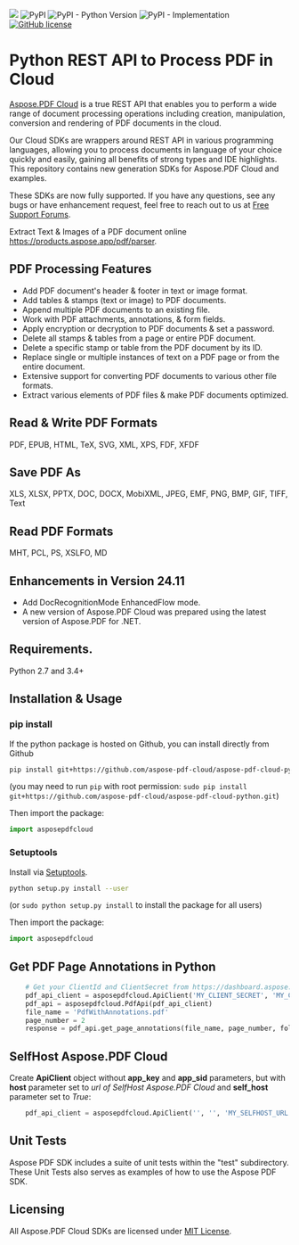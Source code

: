 ﻿![](https://img.shields.io/badge/api-v3.0-lightgrey) ![PyPI](https://img.shields.io/pypi/v/asposepdfcloud) ![PyPI - Python Version](https://img.shields.io/pypi/pyversions/asposepdfcloud) ![PyPI - Implementation](https://img.shields.io/pypi/implementation/asposepdfcloud) [![GitHub license](https://img.shields.io/github/license/aspose-pdf-cloud/aspose-pdf-cloud-python)](https://github.com/aspose-pdf-cloud/aspose-pdf-cloud-python/blob/master/LICENSE)

# Python REST API to Process PDF in Cloud
[Aspose.PDF Cloud](https://products.aspose.cloud/pdf) is a true REST API that enables you to perform a wide range of document processing operations including creation, manipulation, conversion and rendering of PDF documents in the cloud.

Our Cloud SDKs are wrappers around REST API in various programming languages, allowing you to process documents in language of your choice quickly and easily, gaining all benefits of strong types and IDE highlights. This repository contains new generation SDKs for Aspose.PDF Cloud and examples.

These SDKs are now fully supported. If you have any questions, see any bugs or have enhancement request, feel free to reach out to us at [Free Support Forums](https://forum.aspose.cloud/c/pdf).

Extract Text & Images of a PDF document online https://products.aspose.app/pdf/parser.

## PDF Processing Features
- Add PDF document's header & footer in text or image format.
- Add tables & stamps (text or image) to PDF documents.
- Append multiple PDF documents to an existing file.
- Work with PDF attachments, annotations, & form fields.
- Apply encryption or decryption to PDF documents & set a password.
- Delete all stamps & tables from a page or entire PDF document.
- Delete a specific stamp or table from the PDF document by its ID.
- Replace single or multiple instances of text on a PDF page or from the entire document.
- Extensive support for converting PDF documents to various other file formats.
- Extract various elements of PDF files & make PDF documents optimized.

## Read & Write PDF Formats
PDF, EPUB, HTML, TeX, SVG, XML, XPS, FDF, XFDF

## Save PDF As
XLS, XLSX, PPTX, DOC, DOCX, MobiXML, JPEG, EMF, PNG, BMP, GIF, TIFF, Text

## Read PDF Formats
MHT, PCL, PS, XSLFO, MD

## Enhancements in Version 24.11
- Add DocRecognitionMode EnhancedFlow mode.
- A new version of Aspose.PDF Cloud was prepared using the latest version of Aspose.PDF for .NET.

## Requirements.
Python 2.7 and 3.4+

## Installation & Usage
### pip install
If the python package is hosted on Github, you can install directly from Github

```sh
pip install git+https://github.com/aspose-pdf-cloud/aspose-pdf-cloud-python.git
```
(you may need to run `pip` with root permission: `sudo pip install git+https://github.com/aspose-pdf-cloud/aspose-pdf-cloud-python.git`)

Then import the package:
```python
import asposepdfcloud
```

### Setuptools
Install via [Setuptools](http://pypi.python.org/pypi/setuptools).

```sh
python setup.py install --user
```
(or `sudo python setup.py install` to install the package for all users)

Then import the package:
```python
import asposepdfcloud
```

## Get PDF Page Annotations in Python
```python
	# Get your ClientId and ClientSecret from https://dashboard.aspose.cloud (free registration required).
	pdf_api_client = asposepdfcloud.ApiClient('MY_CLIENT_SECRET', 'MY_CLIENT_ID')
	pdf_api = asposepdfcloud.PdfApi(pdf_api_client)
	file_name = 'PdfWithAnnotations.pdf'
	page_number = 2
	response = pdf_api.get_page_annotations(file_name, page_number, folder=temp_folder)
```

## SelfHost Aspose.PDF Cloud
Create **ApiClient** object without **app_key** and **app_sid** parameters, but with **host** parameter set to *url of SelfHost Aspose.PDF Cloud* and **self_host** parameter set to *True*:
```python
	pdf_api_client = asposepdfcloud.ApiClient('', '', 'MY_SELFHOST_URL', True)
```

## Unit Tests
Aspose PDF SDK includes a suite of unit tests within the "test" subdirectory. These Unit Tests also serves as examples of how to use the Aspose PDF SDK.

## Licensing
All Aspose.PDF Cloud SDKs are licensed under [MIT License](LICENSE).
